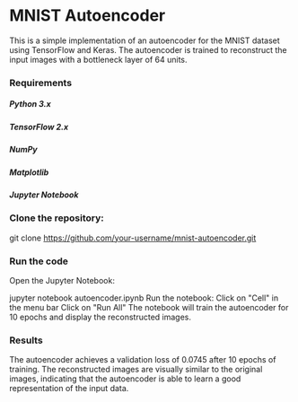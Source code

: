 # MNIST Autoencoder
This is a simple implementation of an autoencoder for the MNIST dataset using TensorFlow and Keras.
The autoencoder is trained to reconstruct the input images with a bottleneck layer of 64 units.
### Requirements
##### Python 3.x
##### TensorFlow 2.x
##### NumPy
##### Matplotlib
##### Jupyter Notebook

### Clone the repository:


git clone https://github.com/your-username/mnist-autoencoder.git

### Run the code
Open the Jupyter Notebook:

jupyter notebook autoencoder.ipynb
Run the notebook:
Click on "Cell" in the menu bar
Click on "Run All"
The notebook will train the autoencoder for 10 epochs and display the reconstructed images.
### Results
The autoencoder achieves a validation loss of 0.0745 after 10 epochs of training. The reconstructed images are visually similar to the original images, indicating that the autoencoder is able to learn a good representation of the input data.
